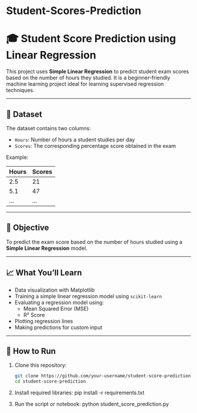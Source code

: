 # Student-Scores-Prediction

# 🎓 Student Score Prediction using Linear Regression

This project uses **Simple Linear Regression** to predict student exam scores based on the number of hours they studied. It is a beginner-friendly machine learning project ideal for learning supervised regression techniques.

---

## 📁 Dataset

The dataset contains two columns:
- `Hours`: Number of hours a student studies per day
- `Scores`: The corresponding percentage score obtained in the exam

Example:

| Hours | Scores |
|-------|--------|
| 2.5   | 21     |
| 5.1   | 47     |
| ...   | ...    |

---

## 🎯 Objective

To predict the exam score based on the number of hours studied using a **Simple Linear Regression** model.

---

## 📈 What You’ll Learn

- Data visualization with Matplotlib
- Training a simple linear regression model using `scikit-learn`
- Evaluating a regression model using:
  - Mean Squared Error (MSE)
  - R² Score
- Plotting regression lines
- Making predictions for custom input

---

## 🧪 How to Run

1. Clone this repository:
   ```bash
   git clone https://github.com/your-username/student-score-prediction.git
   cd student-score-prediction
2. Install required libraries:
    pip install -r requirements.txt

3. Run the script or notebook:
     python student_score_prediction.py
